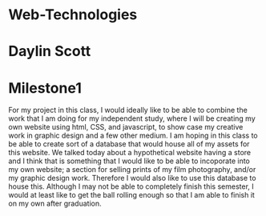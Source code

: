 # Web-Technologies
# Daylin Scott
# Milestone1
For my project in this class, I would ideally like to be able to combine the work that I am doing for my independent study, where I will be creating my own website using html, CSS, and javascript, to show case my creative work in graphic design and a few other medium. I am hoping in this class to be able to create sort of a database that would house all of my assets for this website. We talked today about a hypothetical website having a store and I think that is something that I would like to be able to incoporate into my own website; a section for selling prints of my film photography, and/or my graphic design work. Therefore I would also like to use this database to house this. Although I may not be able to completely finish this semester, I would at least like to get the ball rolling enough so that I am able to finish it on my own after graduation.
